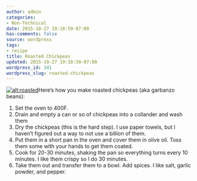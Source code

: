 ```yaml
---
author: admin
categories:
- Non-Technical
date: 2015-10-27 19:10:59-07:00
has-comments: false
source: wordpress
tags:
- recipe
title: Roasted Chickpeas
updated: 2015-10-27 19:10:59-07:00
wordpress_id: 341
wordpress_slug: roasted-chickpeas
---
```

[![alt:roasted](../wp-content/uploads/2015/10/roasted-300x264.jpg)](../wp-content/uploads/2015/10/roasted.jpg)Here’s how you make roasted chickpeas (aka garbanzo beans):

1.  Set the oven to 400F.
2.  Drain and empty a can or so of chickpeas into a collander and wash them
3.  Dry the chickpeas (this is the hard step). I use paper towels, but I haven’t figured out a way to not use a billion of them.
4.  Put them in a short pan in the oven and cover them in olive oil. Toss them some with your hands to get them coated.
5.  Cook for 20-30 minutes, shaking the pan so everything turns every 10 minutes. I like them crispy so I do 30 minutes.
6.  Take them out and transfer them to a bowl. Add spices. I like salt, garlic powder, and pepper.

